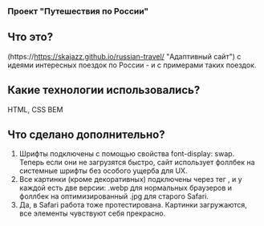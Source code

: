 ### Проект "Путешествия по России"

## Что это?

(https://https://skajazz.github.io/russian-travel/ "Адаптивный сайт") с идеями интересных поездок по России - и с примерами таких поездок.

## Какие технологии использовались?

HTML, CSS
BEM

## Что сделано дополнительно?

1. Шрифты подключены с помощью свойства font-display: swap. Теперь если они не загрузятся быстро, сайт использует фоллбек на системные шрифты без особого ущерба для UX.
2. Все картинки (кроме декоративных) подключены через тег <picture>, и у каждой есть две версии: .webp для нормальных браузеров и фоллбек на оптимизированный .jpg для старого Safari. 
3. Да, в Safari работа тоже протестирована. Картинки загружаются, все элементы чувствуют себя прекрасно.